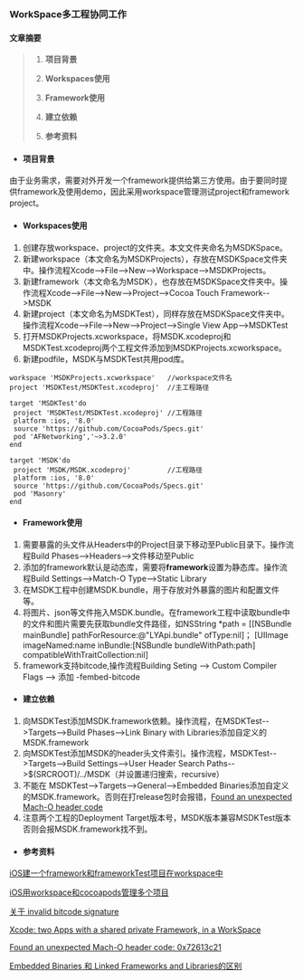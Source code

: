 ### WorkSpace多工程协同工作

#### **文章摘要**

> 1. **项目背景**
>
> 2. **Workspaces使用**
>
> 3. **Framework使用**
>
> 4. **建立依赖**
>
> 5. **参考资料**

* #### 项目背景

由于业务需求，需要对外开发一个framework提供给第三方使用。由于要同时提供framework及使用demo，因此采用workspace管理测试project和framework project。

* #### **Workspaces使用**

1. 创建存放workspace、project的文件夹。本文文件夹命名为MSDKSpace。
2. 新建workspace（本文命名为MSDKProjects），存放在MSDKSpace文件夹中。操作流程Xcode--&gt;File--&gt;New--&gt;Workspace--&gt;MSDKProjects。
3. 新建framework（本文命名为MSDK），也存放在MSDKSpace文件夹中。操作流程Xcode--&gt;File--&gt;New--&gt;Project--&gt;Cocoa Touch Framework--&gt;MSDK
4. 新建project（本文命名为MSDKTest），同样存放在MSDKSpace文件夹中。操作流程Xcode--&gt;File--&gt;New--&gt;Project--&gt;Single View App--&gt;MSDKTest
5. 打开MSDKProjects.xcworkspace，将MSDK.xcodeproj和MSDKTest.xcodeproj两个工程文件添加到MSDKProjects.xcworkspace。
6. 新建podfile，MSDK与MSDKTest共用pod库。

```
workspace 'MSDKProjects.xcworkspace'   //workspace文件名
project 'MSDKTest/MSDKTest.xcodeproj'  //主工程路径

target 'MSDKTest'do
 project 'MSDKTest/MSDKTest.xcodeproj' //工程路径
 platform :ios, '8.0'
 source 'https://github.com/CocoaPods/Specs.git'
 pod 'AFNetworking','~>3.2.0'
end

target 'MSDK'do
 project 'MSDK/MSDK.xcodeproj'         //工程路径
 platform :ios, '8.0'
 source 'https://github.com/CocoaPods/Specs.git'
 pod 'Masonry'
end
```

* #### **Framework使用**

1. 需要暴露的头文件从Headers中的Project目录下移动至Public目录下。操作流程Build Phases--&gt;Headers--&gt;文件移动至Public
2. 添加的framework默认是动态库，需要将**framework**设置为静态库。操作流程Build Settings--&gt;Match-O Type--&gt;Static Library
3. 在MSDK工程中创建MSDK.bundle，用于存放对外暴露的图片和配置文件等。
4. 将图片、json等文件拖入MSDK.bundle。在framework工程中读取bundle中的文件和图片需要先获取bundle文件路径，如NSString \*path = \[\[NSBundle mainBundle\] pathForResource:@"LYApi.bundle" ofType:nil\]； \[UIImage imageNamed:name inBundle:\[NSBundle bundleWithPath:path\] compatibleWithTraitCollection:nil\]
5. framework支持bitcode,操作流程Building Seting --&gt;  Custom Compiler Flags --&gt; 添加 -fembed-bitcode

* #### 建立依赖

1. 向MSDKTest添加MSDK.framework依赖。操作流程，在MSDKTest--&gt;Targets--&gt;Build Phases--&gt;Link Binary with Libraries添加自定义的MSDK.framework
2. 向MSDKTest添加MSDK的header头文件索引。操作流程，MSDKTest--&gt;Targets--&gt;Build Settings--&gt;User Header Search Paths--&gt;$\(SRCROOT\)/../MSDK（并设置递归搜索，recursive）
3. 不能在 MSDKTest--&gt;Targets--&gt;General--&gt;Embedded Binaries添加自定义的MSDK.framework。否则在打release包时会报错，[Found an unexpected Mach-O header code](#)
4. 注意两个工程的Deployment Target版本号，MSDK版本兼容MSDKTest版本否则会报MSDK.framework找不到。

* #### **参考资料**

[iOS建一个framework和frameworkTest项目在workspace中](https://www.jianshu.com/p/a488399a14cd)

[iOS用workspace和cocoapods管理多个项目](http://blog.sina.com.cn/s/blog_14ddfbc6f0102x8tx.html)

[关于 invalid bitcode signature](https://juejin.im/entry/5948c3b88d6d81cc72fd2c5e)

[Xcode: two Apps with a shared private Framework, in a WorkSpace](http://netsplit.com/xcode-two-apps-with-a-shared-private-framework-in-a-workspace)

[Found an unexpected Mach-O header code: 0x72613c21](https://www.jianshu.com/p/49f94e711fc2)

[Embedded Binaries 和 Linked Frameworks and Libraries的区别](https://www.googleapple.com/Embedded-Binaries-和-Linked-Frameworks-and-Libraries的区别.html)

